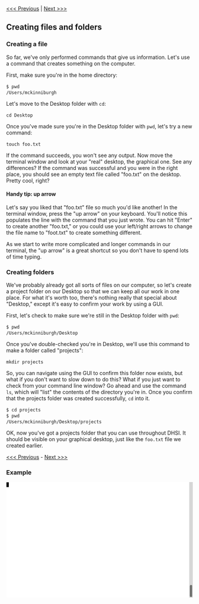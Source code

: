 [<<< Previous](navigation.md) | [Next >>>](creating_a_cheat_sheet.md)  

## Creating files and folders

### Creating a file

So far, we've only performed commands that give us information. Let's use a command that creates something on the computer. 

First, make sure you're in the home directory:

```
$ pwd
/Users/mckinniburgh
```

Let's move to the Desktop folder with `cd`:

```
cd Desktop
```

Once you've made sure you're in the Desktop folder with `pwd`, let's try a new command:

```
touch foo.txt
```

If the command succeeds, you won't see any output. Now move the terminal window and look at your "real" desktop, the graphical one. See any differences? If the command was successful and you were in the right place, you should see an empty text file called "foo.txt" on the desktop. Pretty cool, right?

#### Handy tip: up arrow

Let's say you liked that "foo.txt" file so much you'd like another! In the terminal window, press the "up arrow" on your keyboard. You'll notice this populates the line with the command that you just wrote. You can hit "Enter" to create another "foo.txt," or you could use your left/right arrows to change the file name to "foot.txt" to create something different. 

As we start to write more complicated and longer commands in our terminal, the "up arrow" is a great shortcut so you don't have to spend lots of time typing. 

### Creating folders

We've probably already got all sorts of files on our computer, so let's create a project folder on our Desktop so that we can keep all our work in one place. For what it's worth too, there's nothing really that special about "Desktop," except it's easy to confirm your work by using a GUI. 

First, let's check to make sure we're still in the Desktop folder with `pwd`:

```
$ pwd
/Users/mckinniburgh/Desktop
```

Once you've double-checked you're in Desktop, we'll use this command to make a folder called "projects":

```
mkdir projects
```

So, you can navigate using the GUI to confirm this folder now exists, but what if you don't want to slow down to do this? What if you just want to check from your command line window? Go ahead and use the command `ls`, which will "list" the contents of the directory you're in. Once you confirm that the projects folder was created successfully, `cd` into it. 

```
$ cd projects
$ pwd
/Users/mckinniburgh/Desktop/projects
```

OK, now you've got a projects folder that you can use throughout DHSI. It should be visible on your graphical desktop, just like the `foo.txt` file we created earlier. 

[<<< Previous](navigation.md) - [Next >>>](creating_a_cheat_sheet.md)

### Example

![Creating files and folders](make-file-folder.gif)
